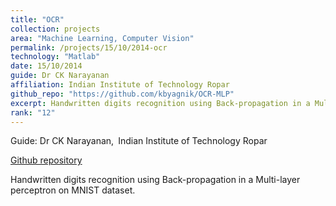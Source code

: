 ```yaml
---
title: "OCR"
collection: projects
area: "Machine Learning, Computer Vision"
permalink: /projects/15/10/2014-ocr
technology: "Matlab"
date: 15/10/2014
guide: Dr CK Narayanan
affiliation: Indian Institute of Technology Ropar
github_repo: "https://github.com/kbyagnik/OCR-MLP"
excerpt: Handwritten digits recognition using Back-propagation in a Multi-layer perceptron on MNIST dataset.
rank: "12"
---
```


Guide: Dr CK Narayanan,&ensp;Indian Institute of Technology Ropar 

[Github repository](https://github.com/kbyagnik/OCR-MLP)

Handwritten digits recognition using Back-propagation in a Multi-layer perceptron on MNIST dataset.
